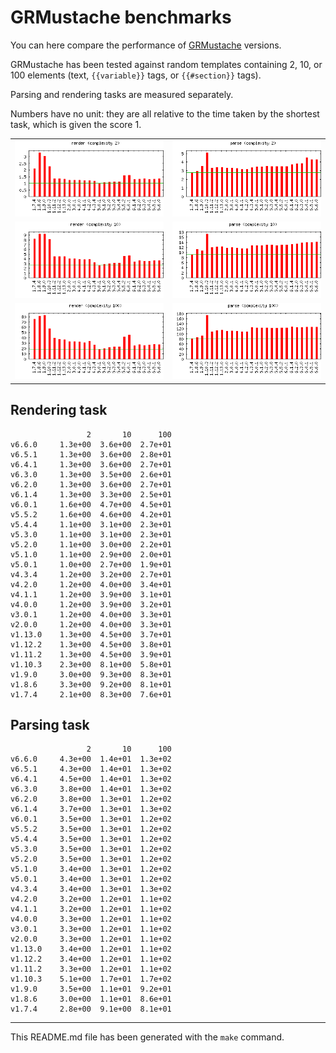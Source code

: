 # GRMustache benchmarks

You can here compare the performance of [GRMustache](https://github.com/groue/GRMustache) versions.

GRMustache has been tested against random templates containing 2, 10, or 100 elements (text, `{{variable}}` tags, or `{{#section}}` tags).

Parsing and rendering tasks are measured separately.

Numbers have no unit: they are all relative to the time taken by the shortest task, which is given the score 1.

<table border="0" cellspacing="0" cellpadding="0">
<tr>
<td>
<img src="Plots/2-render.png" alt="Plot for task 'render' and complexity '2'">
</td>
<td>
<img src="Plots/2-parse.png" alt="Plot for task 'parse' and complexity '2'">
</td>
</tr>
<tr>
<td>
<img src="Plots/10-render.png" alt="Plot for task 'render' and complexity '10'">
</td>
<td>
<img src="Plots/10-parse.png" alt="Plot for task 'parse' and complexity '10'">
</td>
</tr>
<tr>
<td>
<img src="Plots/100-render.png" alt="Plot for task 'render' and complexity '100'">
</td>
<td>
<img src="Plots/100-parse.png" alt="Plot for task 'parse' and complexity '100'">
</td>
</tr>
</table>


## Rendering task

	                 2       10      100
	v6.6.0     1.3e+00  3.6e+00  2.7e+01
	v6.5.1     1.3e+00  3.6e+00  2.8e+01
	v6.4.1     1.3e+00  3.6e+00  2.7e+01
	v6.3.0     1.3e+00  3.5e+00  2.6e+01
	v6.2.0     1.3e+00  3.6e+00  2.7e+01
	v6.1.4     1.3e+00  3.3e+00  2.5e+01
	v6.0.1     1.6e+00  4.7e+00  4.5e+01
	v5.5.2     1.6e+00  4.6e+00  4.2e+01
	v5.4.4     1.1e+00  3.1e+00  2.3e+01
	v5.3.0     1.1e+00  3.1e+00  2.3e+01
	v5.2.0     1.1e+00  3.0e+00  2.2e+01
	v5.1.0     1.1e+00  2.9e+00  2.0e+01
	v5.0.1     1.0e+00  2.7e+00  1.9e+01
	v4.3.4     1.2e+00  3.2e+00  2.7e+01
	v4.2.0     1.2e+00  4.0e+00  3.4e+01
	v4.1.1     1.2e+00  3.9e+00  3.1e+01
	v4.0.0     1.2e+00  3.9e+00  3.2e+01
	v3.0.1     1.2e+00  4.0e+00  3.3e+01
	v2.0.0     1.2e+00  4.0e+00  3.3e+01
	v1.13.0    1.3e+00  4.5e+00  3.7e+01
	v1.12.2    1.3e+00  4.5e+00  3.8e+01
	v1.11.2    1.3e+00  4.5e+00  3.9e+01
	v1.10.3    2.3e+00  8.1e+00  5.8e+01
	v1.9.0     3.0e+00  9.3e+00  8.3e+01
	v1.8.6     3.3e+00  9.2e+00  8.1e+01
	v1.7.4     2.1e+00  8.3e+00  7.6e+01

## Parsing task

	                 2       10      100
	v6.6.0     4.3e+00  1.4e+01  1.3e+02
	v6.5.1     4.3e+00  1.4e+01  1.3e+02
	v6.4.1     4.5e+00  1.4e+01  1.3e+02
	v6.3.0     3.8e+00  1.4e+01  1.3e+02
	v6.2.0     3.8e+00  1.3e+01  1.2e+02
	v6.1.4     3.7e+00  1.3e+01  1.3e+02
	v6.0.1     3.5e+00  1.3e+01  1.2e+02
	v5.5.2     3.5e+00  1.3e+01  1.2e+02
	v5.4.4     3.5e+00  1.3e+01  1.2e+02
	v5.3.0     3.5e+00  1.3e+01  1.2e+02
	v5.2.0     3.5e+00  1.3e+01  1.2e+02
	v5.1.0     3.4e+00  1.3e+01  1.2e+02
	v5.0.1     3.4e+00  1.3e+01  1.2e+02
	v4.3.4     3.4e+00  1.3e+01  1.3e+02
	v4.2.0     3.2e+00  1.2e+01  1.1e+02
	v4.1.1     3.2e+00  1.2e+01  1.1e+02
	v4.0.0     3.3e+00  1.2e+01  1.1e+02
	v3.0.1     3.3e+00  1.2e+01  1.1e+02
	v2.0.0     3.3e+00  1.2e+01  1.1e+02
	v1.13.0    3.4e+00  1.2e+01  1.1e+02
	v1.12.2    3.4e+00  1.2e+01  1.1e+02
	v1.11.2    3.3e+00  1.2e+01  1.1e+02
	v1.10.3    5.1e+00  1.7e+01  1.7e+02
	v1.9.0     3.5e+00  1.1e+01  9.2e+01
	v1.8.6     3.0e+00  1.1e+01  8.6e+01
	v1.7.4     2.8e+00  9.1e+00  8.1e+01

-----

This README.md file has been generated with the `make` command.

